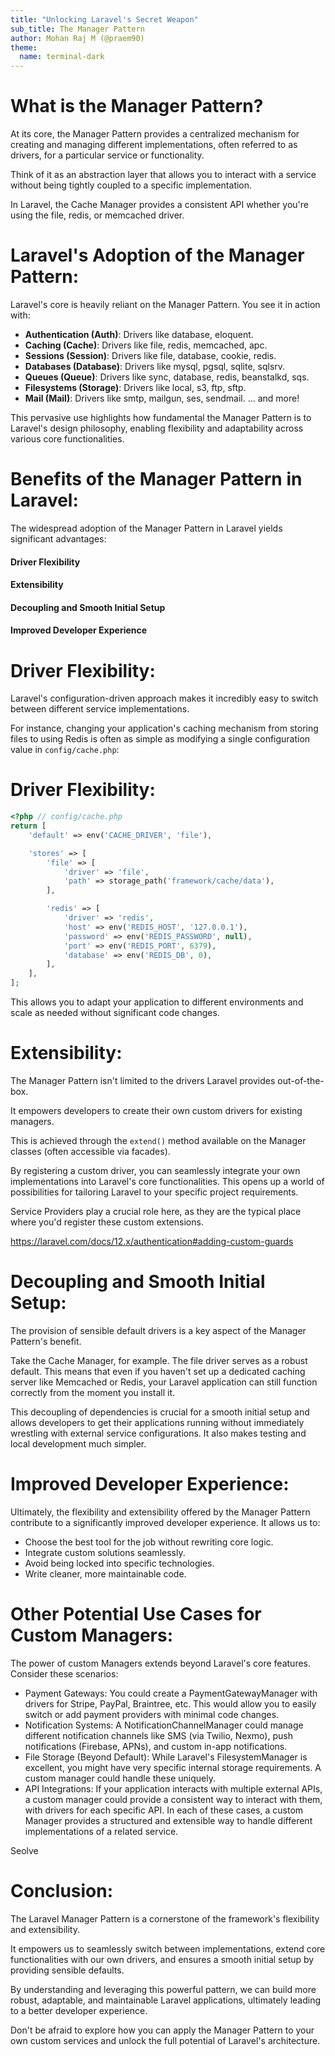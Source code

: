 ```yaml
---
title: "Unlocking Laravel's Secret Weapon"
sub_title: The Manager Pattern
author: Mohan Raj M (@praem90)
theme:
  name: terminal-dark
---
```


<!--
speaker_note: |
  Good morning/afternoon everyone.
  Today, we're going to delve into a fundamental design pattern that underpins much of Laravel's elegance and power:
  the Manager Pattern. You've likely interacted with it countless times through familiar facades like Auth,
  Cache, and Queue. This pattern isn't just about switching configurations; it's about unlocking the true potential
  of Laravel's architecture and significantly enhancing our development experience.

  By the end of this presentation, you'll not only understand what the Manager Pattern is but also how you can
  leverage its extensibility to build more flexible and maintainable applications.
-->


What is the Manager Pattern?
===


At its core, the Manager Pattern provides a centralized mechanism for creating and managing different
implementations, often referred to as drivers, for a particular service or functionality.

Think of it as an abstraction layer that allows you to interact with a service without being tightly coupled to a
specific implementation.


In Laravel, the Cache Manager provides a consistent API whether you're using the file, redis, or memcached driver.

<!-- end_slide -->

Laravel's Adoption of the Manager Pattern:
===

Laravel's core is heavily reliant on the Manager Pattern. You see it in action with:

- **Authentication (Auth)**: Drivers like database, eloquent.
- **Caching (Cache)**: Drivers like file, redis, memcached, apc.
- **Sessions (Session)**: Drivers like file, database, cookie, redis.
- **Databases (Database)**: Drivers like mysql, pgsql, sqlite, sqlsrv.
- **Queues (Queue)**: Drivers like sync, database, redis, beanstalkd, sqs.
- **Filesystems (Storage)**: Drivers like local, s3, ftp, sftp.
- **Mail (Mail)**: Drivers like smtp, mailgun, ses, sendmail.
... and more!

This pervasive use highlights how fundamental the Manager Pattern is to Laravel's design philosophy, enabling
flexibility and adaptability across various core functionalities.

<!-- end_slide -->

Benefits of the Manager Pattern in Laravel:
===

The widespread adoption of the Manager Pattern in Laravel yields significant advantages:

#### Driver Flexibility
#### Extensibility
#### Decoupling and Smooth Initial Setup
#### Improved Developer Experience

<!-- end_slide -->

Driver Flexibility:
===

Laravel's configuration-driven approach makes it incredibly easy to switch between different service implementations.


For instance, changing your application's caching mechanism from storing files to using Redis is often as simple as modifying a single configuration value in `config/cache.php`:

<!-- end_slide -->

Driver Flexibility:
===
```php {1-19|3|5-18|6-9|11-16}
<?php // config/cache.php
return [
    'default' => env('CACHE_DRIVER', 'file'),

    'stores' => [
        'file' => [
            'driver' => 'file',
            'path' => storage_path('framework/cache/data'),
        ],

        'redis' => [
            'driver' => 'redis',
            'host' => env('REDIS_HOST', '127.0.0.1'),
            'password' => env('REDIS_PASSWORD', null),
            'port' => env('REDIS_PORT', 6379),
            'database' => env('REDIS_DB', 0),
        ],
    ],
];
```

This allows you to adapt your application to different environments and scale as needed without significant code
changes.

<!-- end_slide -->

Extensibility:
===

The Manager Pattern isn't limited to the drivers Laravel provides out-of-the-box.

It empowers developers to create their own custom drivers for existing managers.

This is achieved through the `extend()` method available on the Manager classes (often accessible via facades).

By registering a custom driver, you can seamlessly integrate your own implementations into Laravel's core
functionalities. This opens up a world of possibilities for tailoring Laravel to your specific project requirements.

Service Providers play a crucial role here, as they are the typical place where you'd register these custom extensions.
<!-- pause -->
https://laravel.com/docs/12.x/authentication#adding-custom-guards

<!-- end_slide -->

Decoupling and Smooth Initial Setup:
===

The provision of sensible default drivers is a key aspect of the Manager Pattern's benefit.

Take the Cache Manager, for example. The file driver serves as a robust default.
This means that even if you haven't set up a dedicated caching server like Memcached or Redis,
your Laravel application can still function correctly from the moment you install it.

This decoupling of dependencies is crucial for a smooth initial setup and allows developers to get their
applications running without immediately wrestling with external service configurations.
It also makes testing and local development much simpler.

<!-- end_slide -->

Improved Developer Experience:
===

Ultimately, the flexibility and extensibility offered by the Manager Pattern contribute to a significantly
improved developer experience. It allows us to:

- Choose the best tool for the job without rewriting core logic.
- Integrate custom solutions seamlessly.
- Avoid being locked into specific technologies.
- Write cleaner, more maintainable code.


<!-- end_slide -->

Other Potential Use Cases for Custom Managers:
===

The power of custom Managers extends beyond Laravel's core features. Consider these scenarios:

* Payment Gateways: You could create a PaymentGatewayManager with drivers for Stripe, PayPal, Braintree, etc. This would allow you to easily switch or add payment providers with minimal code changes.
* Notification Systems: A NotificationChannelManager could manage different notification channels like SMS (via Twilio, Nexmo), push notifications (Firebase, APNs), and custom in-app notifications.
* File Storage (Beyond Default): While Laravel's FilesystemManager is excellent, you might have very specific internal storage requirements. A custom manager could handle these uniquely.
* API Integrations: If your application interacts with multiple external APIs, a custom manager could provide a consistent way to interact with them, with drivers for each specific API.
In each of these cases, a custom Manager provides a structured and extensible way to handle different implementations of a related service.

<!-- pause -->
Seolve

<!-- end_slide -->
Conclusion:
===

The Laravel Manager Pattern is a cornerstone of the framework's flexibility and extensibility.

It empowers us to seamlessly switch between implementations, extend core functionalities with our own drivers, and ensures a smooth initial setup by providing sensible defaults.

By understanding and leveraging this powerful pattern, we can build more robust, adaptable, and maintainable Laravel applications, ultimately leading to a better developer experience.

Don't be afraid to explore how you can apply the Manager Pattern to your own custom services and unlock the full potential of Laravel's architecture.

